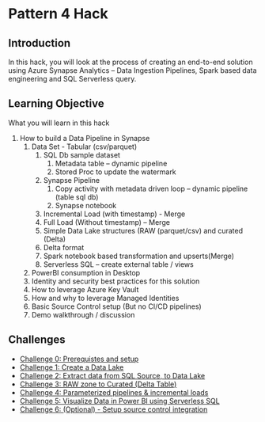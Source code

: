 # Pattern 4 Hack

## Introduction

In this hack, you will look at the process of creating an end-to-end solution using Azure Synapse Analytics – Data Ingestion Pipelines, Spark based data engineering and SQL Serverless query. 

## Learning Objective

What you will learn in this hack 

1. How to build a Data Pipeline in Synapse
    1. Data Set - Tabular (csv/parquet)
        1. SQL Db sample dataset
            1. Metadata table – dynamic pipeline
            1. Stored Proc to update the watermark
        1. Synapse Pipeline
            1. Copy activity with metadata driven loop – dynamic pipeline (table sql db)
            1. Synapse notebook
        1. Incremental Load (with timestamp) - Merge
        1. Full Load (Without timestamp) – Merge
        1. Simple Data Lake structures (RAW (parquet/csv) and curated (Delta)
        1. Delta format
        1. Spark notebook based transformation and upserts(Merge)
        1. Serverless SQL – create external table / views
    1. PowerBI consumption in Desktop 
    1. Identity and security best practices for this solution 
    1. How to leverage Azure Key Vault
    1. How and why to leverage Managed Identities 
    1. Basic Source Control setup (But no CI/CD pipelines) 
    1. Demo walkthrough / discussion 

## Challenges

* [Challenge 0: Prerequistes and setup](challenge-00.md)
* [Challenge 1: Create a Data Lake](challenge-01.md)
* [Challenge 2: Extract data from SQL Source, to Data Lake](challenge-02.md)
* [Challenge 3: RAW zone to Curated (Delta Table)](challenge-03.md)
* [Challenge 4: Parameterized pipelines & incremental loads](challenge-04.md)
* [Challenge 5: Visualize Data in Power BI using Serverless SQL](challenge-05.md)
* [Challenge 6: (Optional) - Setup source control integration](challenge-06.md)